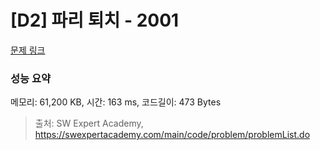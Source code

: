 # [D2] 파리 퇴치 - 2001 

[문제 링크](https://swexpertacademy.com/main/code/problem/problemDetail.do?contestProbId=AV5PzOCKAigDFAUq) 

### 성능 요약

메모리: 61,200 KB, 시간: 163 ms, 코드길이: 473 Bytes



> 출처: SW Expert Academy, https://swexpertacademy.com/main/code/problem/problemList.do